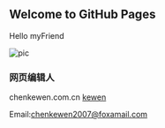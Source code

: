 ## Welcome to GitHub Pages

Hello myFriend

![pic](https://m.qpic.cn/psb?/V13aDEq605KgSi/o63rhjJ2YcrldPDPiBO8dX6Io4trNQRszziW2nkAFZg!/b/dFQBAAAAAAAA&bo=YAlABmAJQAYRBzA!&rf=viewer_4)



### 网页编辑人
chenkewen.com.cn
[kewen](http://chenkewen.com.cn)

Email:chenkewen2007@foxamail.com


